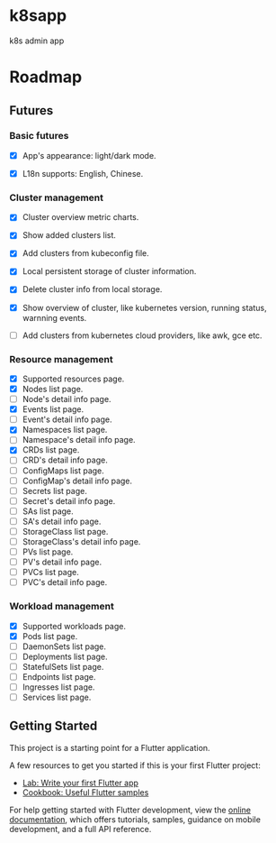 # k8sapp

k8s admin app

# Roadmap

## Futures

### Basic futures

- [x] App's appearance: light/dark mode.

- [x] L18n supports: English, Chinese.

### Cluster management
- [x] Cluster overview metric charts.

- [x] Show added clusters list.

- [x] Add clusters from kubeconfig file.

- [x] Local persistent storage of cluster information.

- [x] Delete cluster info from local storage.

- [x] Show overview of cluster, like kubernetes version, running status, warnning events.

- [ ] Add clusters from kubernetes cloud providers, like awk, gce etc.


### Resource management

- [x] Supported resources page.
- [x] Nodes list page.
- [ ] Node's detail info page.
- [x] Events list page.
- [ ] Event's detail info page.
- [x] Namespaces list page.
- [ ] Namespace's detail info page.
- [x] CRDs list page.
- [ ] CRD's detail info page.
- [ ] ConfigMaps list page.
- [ ] ConfigMap's detail info page.
- [ ] Secrets list page.
- [ ] Secret's detail info page.
- [ ] SAs list page.
- [ ] SA's detail info page.
- [ ] StorageClass list page.
- [ ] StorageClass's detail info page.
- [ ] PVs list page.
- [ ] PV's detail info page.
- [ ] PVCs list page.
- [ ] PVC's detail info page.

### Workload management

- [x] Supported workloads page.
- [x] Pods list page.
- [ ] DaemonSets list page.
- [ ] Deployments list page.
- [ ] StatefulSets list page.
- [ ] Endpoints list page.
- [ ] Ingresses list page.
- [ ] Services list page.

## Getting Started

This project is a starting point for a Flutter application.

A few resources to get you started if this is your first Flutter project:

- [Lab: Write your first Flutter app](https://docs.flutter.dev/get-started/codelab)
- [Cookbook: Useful Flutter samples](https://docs.flutter.dev/cookbook)

For help getting started with Flutter development, view the
[online documentation](https://docs.flutter.dev/), which offers tutorials,
samples, guidance on mobile development, and a full API reference.
